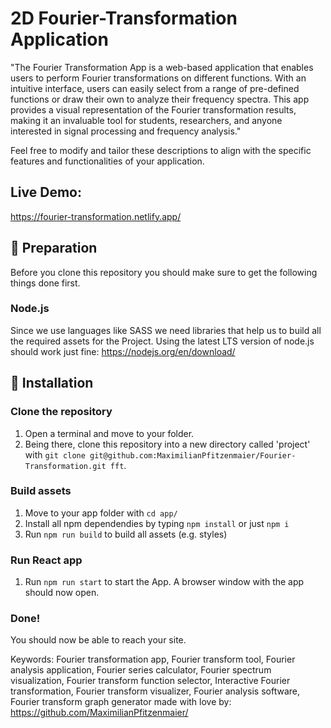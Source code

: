 # 2D Fourier-Transformation Application
"The Fourier Transformation App is a web-based application that enables users to perform Fourier transformations on different functions. With an intuitive interface, users can easily select from a range of pre-defined functions or draw their own to analyze their frequency spectra. This app provides a visual representation of the Fourier transformation results, making it an invaluable tool for students, researchers, and anyone interested in signal processing and frequency analysis."

Feel free to modify and tailor these descriptions to align with the specific features and functionalities of your application.

## Live Demo:
https://fourier-transformation.netlify.app/

## :electric_plug: Preparation

Before you clone this repository you should make sure to get the following things done first.

### Node.js

Since we use languages like SASS we need libraries that help us to build all the required assets for the Project.
Using the latest LTS version of node.js should work just fine: https://nodejs.org/en/download/

## :checkered_flag: Installation

### Clone the repository

1. Open a terminal and move to your folder.
2. Being there, clone this repository into a new directory called 'project' with `git clone git@github.com:MaximilianPfitzenmaier/Fourier-Transformation.git fft`.

### Build assets

1. Move to your app folder with `cd app/`
2. Install all npm dependendies by typing `npm install` or just `npm i`
3. Run `npm run build` to build all assets (e.g. styles)

### Run React app

1. Run `npm run start` to start the App. A browser window with the app should now open.

### Done!

You should now be able to reach your site.

Keywords: Fourier transformation app, Fourier transform tool, Fourier analysis application, Fourier series calculator, Fourier spectrum visualization, Fourier transform function selector, Interactive Fourier transformation, Fourier transform visualizer, Fourier analysis software, Fourier transform graph generator
made with love by: https://github.com/MaximilianPfitzenmaier/
